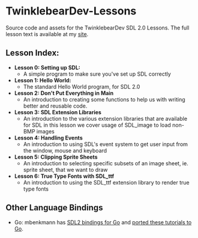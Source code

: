TwinklebearDev-Lessons
=
Source code and assets for the TwinklebearDev SDL 2.0 Lessons. The full lesson text is available at my [site](http://www.willusher.io/pages/sdl2/index.html).

Lesson Index:
-
- **Lesson 0: Setting up SDL:** 
	- A simple program to make sure you've set up SDL correctly
- **Lesson 1: Hello World:**
	- The standard Hello World program, for SDL 2.0
- **Lesson 2: Don't Put Everything in Main**
	- An introduction to creating some functions to help us with writing better and reusable code.
- **Lesson 3: SDL Extension Libraries**
	- An introduction to the various extension libraries that are available for SDL in this lesson we cover usage of SDL_image to load non-BMP images
- **Lesson 4: Handling Events**
	- An introduction to using SDL's event system to get user input from the window, mouse and keyboard
- **Lesson 5: Clipping Sprite Sheets**
	- An introduction to selecting specific subsets of an image sheet, ie. sprite sheet, that we want to draw
- **Lesson 6: True Type Fonts with SDL\_ttf**
	- An introduction to using the SDL\_ttf extension library to render true type fonts

Other Language Bindings
-

- Go: mbenkmann has [SDL2 bindings for Go](https://github.com/mbenkmann/bindings) and [ported
these tutorials to Go](https://github.com/mbenkmann/bindings/tree/master/examples).

